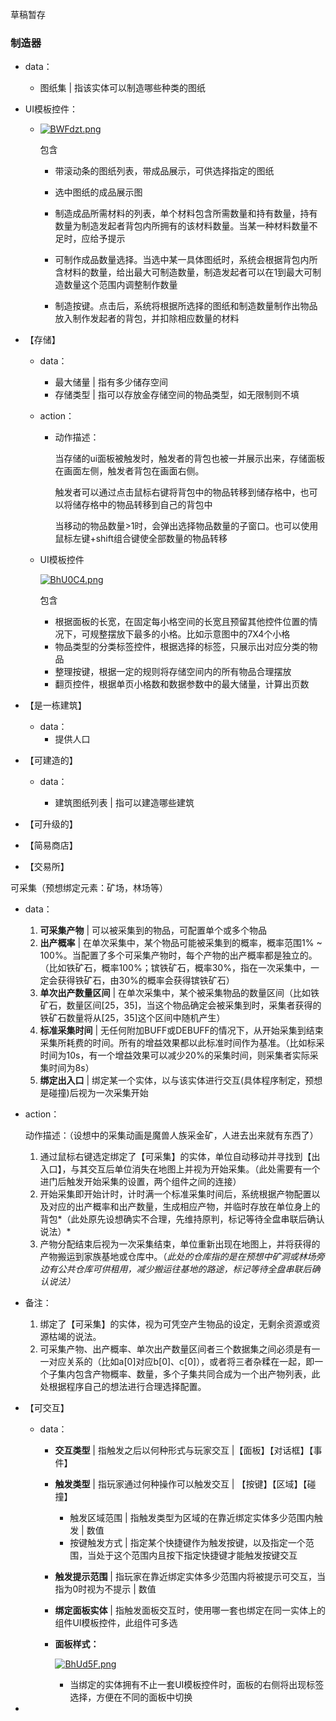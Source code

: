 草稿暂存



### 制造器

- data：

  - 图纸集 | 指该实体可以制造哪些种类的图纸

- UI模板控件：

  - [![BWFdzt.png](https://s1.ax1x.com/2020/11/05/BWFdzt.png)](https://imgchr.com/i/BWFdzt)

    包含

    - 带滚动条的图纸列表，带成品展示，可供选择指定的图纸

    - 选中图纸的成品展示图

    - 制造成品所需材料的列表，单个材料包含所需数量和持有数量，持有数量为制造发起者背包内所拥有的该材料数量。当某一种材料数量不足时，应给予提示

    - 可制作成品数量选择。当选中某一具体图纸时，系统会根据背包内所含材料的数量，给出最大可制造数量，制造发起者可以在1到最大可制造数量这个范围内调整制作数量

    - 制造按键。点击后，系统将根据所选择的图纸和制造数量制作出物品放入制作发起者的背包，并扣除相应数量的材料

      


- 【存储】

  - data： 

    - 最大储量 | 指有多少储存空间
    - 存储类型 | 指可以存放金存储空间的物品类型，如无限制则不填

  - action：

    - 动作描述：

      当存储的ui面板被触发时，触发者的背包也被一并展示出来，存储面板在画面左侧，触发者背包在画面右侧。

      触发者可以通过点击鼠标右键将背包中的物品转移到储存格中，也可以将储存格中的物品转移到自己的背包中

      当移动的物品数量>1时，会弹出选择物品数量的子窗口。也可以使用鼠标左键+shift组合键使全部数量的物品转移

      

  - UI模板控件

    [![BhU0C4.png](https://s1.ax1x.com/2020/11/06/BhU0C4.png)](https://imgchr.com/i/BhU0C4)

    包含

    - 根据面板的长宽，在固定每小格空间的长宽且预留其他控件位置的情况下，可规整摆放下最多的小格。比如示意图中的7X4个小格
    - 物品类型的分类标签控件，根据选择的标签，只展示出对应分类的物品
    - 整理按键，根据一定的规则将存储空间内的所有物品合理摆放
    - 翻页控件，根据单页小格数和数据参数中的最大储量，计算出页数



- 【是一栋建筑】
  - data：
    - 提供人口



- 【可建造的】

  - data：

    - 建筑图纸列表 | 指可以建造哪些建筑

      

- 【可升级的】

- 【简易商店】

- 【交易所】

 可采集（预想绑定元素：矿场，林场等）

- data：

  1. **可采集产物** | 可以被采集到的物品，可配置单个或多个物品
  2. **出产概率** | 在单次采集中，某个物品可能被采集到的概率，概率范围1% ~ 100%。当配置了多个可采集产物时，每个产物的出产概率都是独立的。（比如铁矿石，概率100%；镔铁矿石，概率30%，指在一次采集中，一定会获得铁矿石，由30%的概率会获得镔铁矿石）
  3. **单次出产数量区间** | 在单次采集中，某个被采集物品的数量区间（比如铁矿石，数量区间[25，35]，当这个物品确定会被采集到时，采集者获得的铁矿石数量将从[25，35]这个区间中随机产生）
  4. **标准采集时间** | 无任何附加BUFF或DEBUFF的情况下，从开始采集到结束采集所耗费的时间。所有的增益效果都以此标准时间作为基准。（比如标采时间为10s，有一个增益效果可以减少20%的采集时间，则采集者实际采集时间为8s）
  5. **绑定出入口** | 绑定某一个实体，以与该实体进行交互(具体程序制定，预想是碰撞)后视为一次采集开始

- action：

  动作描述：（设想中的采集动画是魔兽人族采金矿，人进去出来就有东西了）

  1. 通过鼠标右键选定绑定了【可采集】的实体，单位自动移动并寻找到【出入口】，与其交互后单位消失在地图上并视为开始采集。（此处需要有一个进门后触发开始采集的设置，两个组件之间的连接）
  2. 开始采集即开始计时，计时满一个标准采集时间后，系统根据产物配置以及对应的出产概率和出产数量，生成相应产物，并临时存放在单位身上的背包*（此处原先设想确实不合理，先维持原判，标记等待全盘串联后确认说法）*
  3. 产物分配结束后视为一次采集结束，单位重新出现在地图上，并将获得的产物搬运到家族基地或仓库中。（*此处的仓库指的是在预想中矿洞或林场旁边有公共仓库可供租用，减少搬运往基地的路途，标记等待全盘串联后确认说法）*

- 备注：

  1. 绑定了【可采集】的实体，视为可凭空产生物品的设定，无剩余资源或资源枯竭的说法。
  2. 可采集产物、出产概率、单次出产数量区间者三个数据集之间必须是有一一对应关系的（比如a[0]对应b[0]、c[0]），或者将三者杂糅在一起，即一个子集内包含产物概率、数量，多个子集共同合成为一个出产物列表，此处根据程序自己的想法进行合理选择配置。



- 【可交互】

  - data：

    - **交互类型** | 指触发之后以何种形式与玩家交互 |【面板】【对话框】【事件】

    - **触发类型** | 指玩家通过何种操作可以触发交互 | 【按键】【区域】【碰撞】

      - 触发区域范围 | 指触发类型为区域的在靠近绑定实体多少范围内触发 | 数值
      - 按键触发方式 | 指定某个快捷键作为触发按键，以及指定一个范围，当处于这个范围内且按下指定快捷键才能触发按键交互

    - **触发提示范围** | 指玩家在靠近绑定实体多少范围内将被提示可交互，当指为0时视为不提示 | 数值

    - **绑定面板实体** | 指触发面板交互时，使用哪一套也绑定在同一实体上的组件UI模板控件，此组件可多选

    - **面板样式：**

      [![BhUd5F.png](https://s1.ax1x.com/2020/11/06/BhUd5F.png)](https://imgchr.com/i/BhUd5F)

      - 当绑定的实体拥有不止一套UI模板控件时，面板的右侧将出现标签选择，方便在不同的面板中切换



- 

